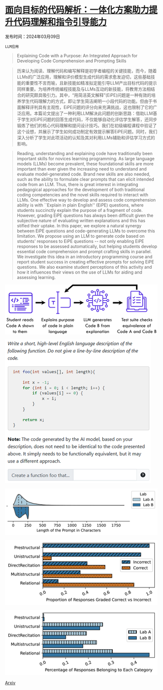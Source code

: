 # [面向目标的代码解析：一体化方案助力提升代码理解和指令引导能力](https://arxiv.org/abs/2403.06050)

发布时间：2024年03月09日

`LLM应用`

> Explaining Code with a Purpose: An Integrated Approach for Developing Code Comprehension and Prompting Skills

> 历来认为阅读、理解代码和编写解释是初学者编程的关键技能，而今，随着LLMs的广泛应用，理解和评价模型生成代码的需求愈发迫切，这些基础技能的重要性不言而喻，且新技能如精准拟定能引导LLM产出目标代码的提示同样重要。为培养传统编程技能及与LLMs互动的新技能，将教育方法相结合的研究颇具吸引力。其中，“用简洁英文解释”(EiPE)问题是一种有效的培养学生代码理解力的方式，即让学生简洁阐明一小段代码的功能。但由于书面解释评判具有主观性，EiPE问题的评分向来充满挑战，这也限制了它的广泛应用。本篇论文提出了一种利用LLM解决此问题的创新思路：借助LLM基于学生对EiPE问题的回答生成代码，不仅能够自动化评估学生解答，还同步锻炼了他们的核心代码理解和提问设计技巧。我们在初级编程课程中验证了这个设想，并展示了学生如何成功制定有效提示解答EiPE问题。同时，我们深入分析了学生对此项活动的认知及其对利用LLMs辅助和评估学习方式的影响。

> Reading, understanding and explaining code have traditionally been important skills for novices learning programming. As large language models (LLMs) become prevalent, these foundational skills are more important than ever given the increasing need to understand and evaluate model-generated code. Brand new skills are also needed, such as the ability to formulate clear prompts that can elicit intended code from an LLM. Thus, there is great interest in integrating pedagogical approaches for the development of both traditional coding competencies and the novel skills required to interact with LLMs. One effective way to develop and assess code comprehension ability is with ``Explain in plain English'' (EiPE) questions, where students succinctly explain the purpose of a fragment of code. However, grading EiPE questions has always been difficult given the subjective nature of evaluating written explanations and this has stifled their uptake. In this paper, we explore a natural synergy between EiPE questions and code-generating LLMs to overcome this limitation. We propose using an LLM to generate code based on students' responses to EiPE questions -- not only enabling EiPE responses to be assessed automatically, but helping students develop essential code comprehension and prompt crafting skills in parallel. We investigate this idea in an introductory programming course and report student success in creating effective prompts for solving EiPE questions. We also examine student perceptions of this activity and how it influences their views on the use of LLMs for aiding and assessing learning.

![面向目标的代码解析：一体化方案助力提升代码理解和指令引导能力](../../../paper_images/2403.06050/schematic2.png)

![面向目标的代码解析：一体化方案助力提升代码理解和指令引导能力](../../../paper_images/2403.06050/pl_indexLastZero.png)

![面向目标的代码解析：一体化方案助力提升代码理解和指令引导能力](../../../paper_images/2403.06050/x1.png)

![面向目标的代码解析：一体化方案助力提升代码理解和指令引导能力](../../../paper_images/2403.06050/x2.png)

![面向目标的代码解析：一体化方案助力提升代码理解和指令引导能力](../../../paper_images/2403.06050/x3.png)

[Arxiv](https://arxiv.org/abs/2403.06050)